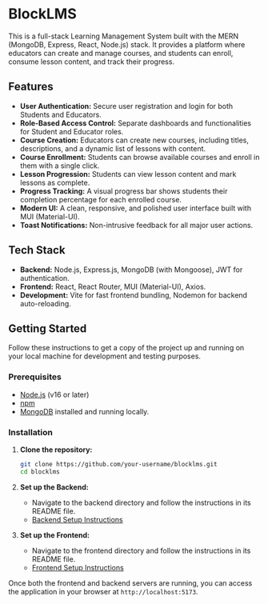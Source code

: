 # BlockLMS

This is a full-stack Learning Management System built with the MERN (MongoDB, Express, React, Node.js) stack. It provides a platform where educators can create and manage courses, and students can enroll, consume lesson content, and track their progress.

## Features

- **User Authentication:** Secure user registration and login for both Students and Educators.
- **Role-Based Access Control:** Separate dashboards and functionalities for Student and Educator roles.
- **Course Creation:** Educators can create new courses, including titles, descriptions, and a dynamic list of lessons with content.
- **Course Enrollment:** Students can browse available courses and enroll in them with a single click.
- **Lesson Progression:** Students can view lesson content and mark lessons as complete.
- **Progress Tracking:** A visual progress bar shows students their completion percentage for each enrolled course.
- **Modern UI:** A clean, responsive, and polished user interface built with MUI (Material-UI).
- **Toast Notifications:** Non-intrusive feedback for all major user actions.

## Tech Stack

- **Backend:** Node.js, Express.js, MongoDB (with Mongoose), JWT for authentication.
- **Frontend:** React, React Router, MUI (Material-UI), Axios.
- **Development:** Vite for fast frontend bundling, Nodemon for backend auto-reloading.

## Getting Started

Follow these instructions to get a copy of the project up and running on your local machine for development and testing purposes.

### Prerequisites

- [Node.js](https://nodejs.org/) (v16 or later)
- [npm](https://www.npmjs.com/)
- [MongoDB](https://www.mongodb.com/try/download/community) installed and running locally.

### Installation

1.  **Clone the repository:**
    ```sh
    git clone https://github.com/your-username/blocklms.git
    cd blocklms
    ```

2.  **Set up the Backend:**
    - Navigate to the backend directory and follow the instructions in its README file.
    - [Backend Setup Instructions](./lms-backend/README.md)

3.  **Set up the Frontend:**
    - Navigate to the frontend directory and follow the instructions in its README file.
    - [Frontend Setup Instructions](./lms-frontend/README.md)

Once both the frontend and backend servers are running, you can access the application in your browser at `http://localhost:5173`. 